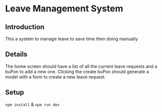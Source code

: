 # Leave Management System

## Introduction

This a system to manage leave to save time then doing manually

## Details

The home screen should have a list of all the current leave requests and a buPon to add a new one. Clicking the create buPon should generate a model with a form to create a new leave request.

## Setup

`npm install` & `npm run dev`
